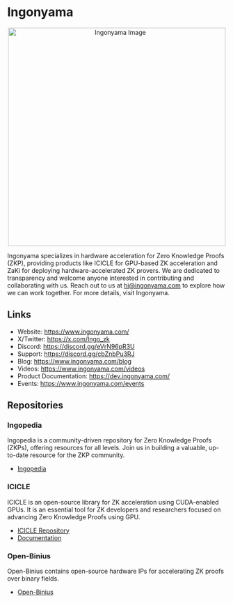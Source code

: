 # Ingonyama

<p align="center">
  <img src="https://github.com/ingonyama-zk/.github/assets/122266060/68e5dbca-0ada-4019-9e7b-239e8e80db12" alt="Ingonyama Image" width="500"/>
</p>

Ingonyama specializes in hardware acceleration for Zero Knowledge Proofs (ZKP), providing products like ICICLE for GPU-based ZK acceleration and ZaKi for deploying hardware-accelerated ZK provers.
We are dedicated to transparency and welcome anyone interested in contributing and collaborating with us. Reach out to us at hi@ingonyama.com to explore how we can work together.
For more details, visit Ingonyama.


## Links
- Website: https://www.ingonyama.com/
- X/Twitter: https://x.com/Ingo_zk
- Discord: https://discord.gg/eVrN96pR3U
- Support: https://discord.gg/cbZnbPu3RJ
- Blog: https://www.ingonyama.com/blog
- Videos: https://www.ingonyama.com/videos
- Product Documentation: https://dev.ingonyama.com/
- Events: https://www.ingonyama.com/events

## Repositories

### Ingopedia
Ingopedia is a community-driven repository for Zero Knowledge Proofs (ZKPs), offering resources for all levels. Join us in building a valuable, up-to-date resource for the ZKP community.

- [Ingopedia](https://www.ingonyama.com/ingopedia/communityguide)

### ICICLE
ICICLE is an open-source library for ZK acceleration using CUDA-enabled GPUs. It is an essential tool for ZK developers and researchers focused on advancing Zero Knowledge Proofs using GPU.

- [ICICLE Repository](https://github.com/ingonyama-zk/icicle)
- [Documentation](https://dev.ingonyama.com/icicle/overview)

### Open-Binius
Open-Binius contains open-source hardware IPs for accelerating ZK proofs over binary fields. 

- [Open-Binius](https://github.com/ingonyama-zk/open-binius)
